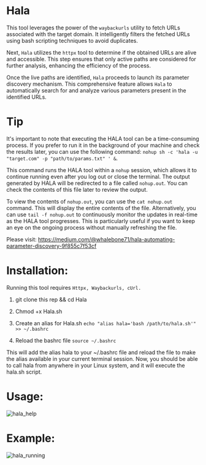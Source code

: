 # Hala
 This tool leverages the power of the `waybackurls` utility to fetch URLs associated with the target domain. It intelligently filters the fetched URLs using bash scripting techniques to avoid duplicates.

Next, `Hala` utilizes the `httpx` tool to determine if the obtained URLs are alive and accessible. This step ensures that only active paths are considered for further analysis, enhancing the efficiency of the process.

Once the live paths are identified, `Hala` proceeds to launch its parameter discovery mechanism. This comprehensive feature allows `Hala` to automatically search for and analyze various parameters present in the identified URLs.

# Tip

It's important to note that executing the HALA tool can be a time-consuming process. If you prefer to run it in the background of your machine and check the results later, you can use the following command: `nohup sh -c 'hala -u "target.com" -p "path/to/params.txt" ' &`.

This command runs the HALA tool within a `nohup` session, which allows it to continue running even after you log out or close the terminal. The output generated by HALA will be redirected to a file called `nohup.out`. You can check the contents of this file later to review the output.

To view the contents of `nohup.out`, you can use the `cat nohup.out` command. This will display the entire contents of the file. Alternatively, you can use `tail -f nohup.out` to continuously monitor the updates in real-time as the HALA tool progresses. This is particularly useful if you want to keep an eye on the ongoing process without manually refreshing the file.

Please visit: https://medium.com/@whalebone71/hala-automating-parameter-discovery-9f855c7f53cf

# Installation:
Running this tool requires `Httpx, Waybackurls, cUrl.`
1. git clone this rep && cd Hala
2. Chmod +x Hala.sh

3. Create an alias for Hala.sh
`echo "alias hala='bash /path/to/hala.sh'" >> ~/.bashrc`

4. Reload the bashrc file
`source ~/.bashrc`

This will add the alias hala to your ~/.bashrc file and reload the file to make the alias available in your current terminal session.
Now, you should be able to call hala from anywhere in your Linux system, and it will execute the hala.sh script.


# Usage: 
![hala_help](https://github.com/whalebone7/Hala/assets/125891350/59653e18-55f9-48c9-ae95-569a1b6d4e0e)

# Example: 
![hala_running](https://github.com/whalebone7/Hala/assets/125891350/d2d117a3-fc0f-49f2-8000-e8d51882de1c)

